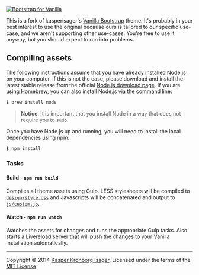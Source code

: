 [![Bootstrap for Vanilla](screenshot.png)](https://github.com/kasperisager/vanilla-bootstrap)

This is a fork of kasperisager's [Vanilla Bootstrap](https://github.com/kasperisager/vanilla-bootstrap) theme. It's probably in your best interest to use the original because ours is tailored to our specific use-case, and we aren't supporting other use-cases. You're free to use it anyway, but you should expect to run into problems.

## Compiling assets

The following instructions assume that you have already installed Node.js on your computer. If this is not the case, please download and install the latest stable release from the official [Node.js download page](http://nodejs.org/download/). If you are using [Homebrew](http://brew.sh/), you can also install Node.js via the command line:

```sh
$ brew install node
```

> __Notice__: It is important that you install Node in a way that does not require you to `sudo`.

Once you have Node.js up and running, you will need to install the local dependencies using [npm](http://npmjs.org):

```sh
$ npm install
```

### Tasks

#### Build - `npm run build`
Compiles all theme assets using Gulp. LESS stylesheets will be compiled to [`design/style.css`](design/style.css) and Javascripts will be concatenated and output to [`js/custom.js`](js/custom.js).

#### Watch - `npm run watch`
Watches the assets for changes and runs the appropriate Gulp tasks. Also starts a Livereload server that will push the changes to your Vanilla installation automatically.

---

Copyright &copy; 2014 [Kasper Kronborg Isager](https://github.com/kasperisager). Licensed under the terms of the [MIT License](LICENSE.md)
